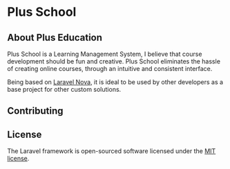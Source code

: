 <p align="center"> <h1>Plus School</h1</p>


## About Plus Education


Plus School is a  Learning Management System, I believe that course development should be fun and creative. Plus School eliminates the hassle of creating online courses, through an intuitive and consistent interface.

Being based on <a href='https://nova.laravel.com'>Laravel Nova<a>, it is ideal to be used by other developers as a base project for other custom solutions.



## Contributing

## License

The Laravel framework is open-sourced software licensed under the [MIT license](https://opensource.org/licenses/MIT).
